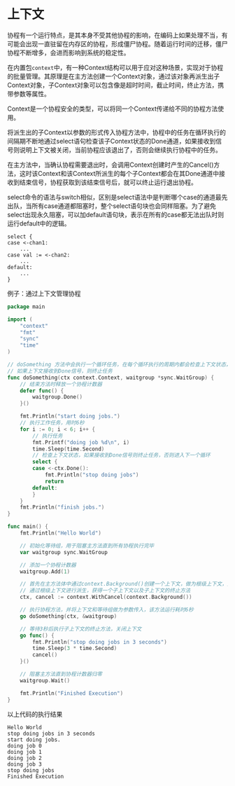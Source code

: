 # 上下文

协程有一个运行特点，是其本身不受其他协程的影响，在编码上如果处理不当，有可能会出现一直驻留在内存区的协程，形成僵尸协程。随着运行时间的迁移，僵尸协程不断增多，会进而影响到系统的稳定性。

在内置包`context`中，有一种Context结构可以用于应对这种场景，实现对于协程的批量管理。其原理是在主方法创建一个Context对象，通过该对象再派生出子Context对象，子Context对象可以包含像是超时时间，截止时间，终止方法，携带参数等属性。

Context是一个协程安全的类型，可以将同一个Context传递给不同的协程方法使用。

将派生出的子Context以参数的形式传入协程方法中，协程中的任务在循环执行的间隔期不断地通过select语句检查该子Context状态的Done通道，如果接收到信号则说明上下文被关闭，当前协程应该退出了，否则会继续执行协程中的任务。

在主方法中，当确认协程需要退出时，会调用Context创建时产生的Cancel\(\)方法，这时该Context和该Context所派生的每个子Context都会在其Done通道中接收到结束信号，协程获取到该结束信号后，就可以终止运行退出协程。

select命令的语法与switch相似，区别是select语法中是判断哪个case的通道最先出队，当所有case通道都阻塞时，整个select语句块也会同样阻塞。为了避免select出现永久阻塞，可以加default语句块，表示在所有的case都无法出队时则运行default中的逻辑。

```text
select {
case <-chan1:
    ...
case val := <-chan2:
    ...
default:
    ...
}
```

例子：通过上下文管理协程

```go
package main

import (
	"context"
	"fmt"
	"sync"
	"time"
)

// doSomething 方法中会执行一个循环任务，在每个循环执行的周期内都会检查上下文状态，
// 如果上下文接收到Done信号，则终止任务
func doSomething(ctx context.Context, waitgroup *sync.WaitGroup) {
	// 结束方法时释放一个协程计数器
	defer func() {
		waitgroup.Done()
	}()

	fmt.Println("start doing jobs.")
	// 执行工作任务，用时6秒
	for i := 0; i < 6; i++ {
		// 执行任务
		fmt.Printf("doing job %d\n", i)
		time.Sleep(time.Second)
		// 检查上下文状态，如果接收到Done信号则终止任务，否则进入下一个循环
		select {
		case <-ctx.Done():
			fmt.Println("stop doing jobs")
			return
		default:
		}
	}
	fmt.Println("finish jobs.")
}

func main() {
	fmt.Println("Hello World")

	// 初始化等待组，用于阻塞主方法直到所有协程执行完毕
	var waitgroup sync.WaitGroup

	// 添加一个协程计数器
	waitgroup.Add(1)

	// 首先在主方法体中通过context.Background()创建一个上下文，做为根级上下文，只用于派生子上下文，不做其他用途
	// 通过根级上下文进行派生，获得一个子上下文以及子上下文的终止方法
	ctx, cancel := context.WithCancel(context.Background())

	// 执行协程方法，并将上下文和等待组做为参数传入，该方法运行耗时6秒
	go doSomething(ctx, &waitgroup)

	// 等待3秒后执行子上下文的终止方法，关闭上下文
	go func() {
		fmt.Println("stop doing jobs in 3 seconds")
		time.Sleep(3 * time.Second)
		cancel()
	}()

	// 阻塞主方法直到协程计数器归零
	waitgroup.Wait()

	fmt.Println("Finished Execution")
}

```

以上代码的执行结果

```text
Hello World
stop doing jobs in 3 seconds
start doing jobs.
doing job 0
doing job 1
doing job 2
doing job 3
stop doing jobs
Finished Execution
```




